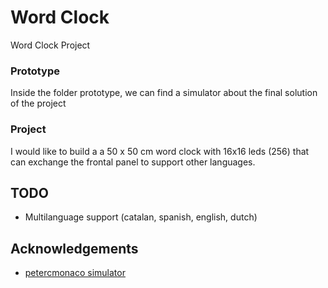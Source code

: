 # Word Clock

Word Clock Project

### Prototype

Inside the folder prototype, we can find a simulator about the final solution of the project

### Project

I would like to build a a 50 x 50 cm word clock with 16x16 leds (256) that can exchange the frontal panel to support other languages.


## TODO
 - Multilanguage support (catalan, spanish, english, dutch)

## Acknowledgements
* [petercmonaco simulator](https://github.com/petercmonaco/WordClockSimulator)
